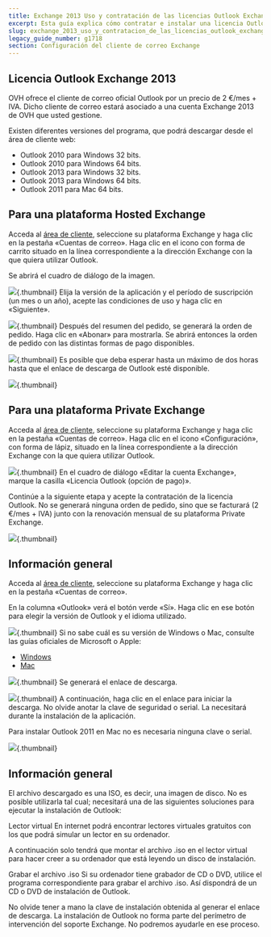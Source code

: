 ```yaml
---
title: Exchange 2013 Uso y contratación de las licencias Outlook Exchange 2013
excerpt: Esta guía explica cómo contratar e instalar una licencia Outlook Exchange 2013 en OVH
slug: exchange_2013_uso_y_contratacion_de_las_licencias_outlook_exchange_2013
legacy_guide_number: g1718
section: Configuración del cliente de correo Exchange
---
```



## Licencia Outlook Exchange 2013
OVH ofrece el cliente de correo oficial Outlook por un precio de 2 €/mes + IVA. Dicho cliente de correo estará asociado a una cuenta Exchange 2013 de OVH que usted gestione.

Existen diferentes versiones del programa, que podrá descargar desde el área de cliente web: 


- Outlook 2010 para Windows 32 bits.
- Outlook 2010 para Windows 64 bits.
- Outlook 2013 para Windows 32 bits.
- Outlook 2013 para Windows 64 bits.
- Outlook 2011 para Mac 64 bits.




## Para una plataforma Hosted Exchange
Acceda al [área de cliente](https://www.ovh.com/auth/?action=gotomanager&from=https://www.ovh.es/&ovhSubsidiary=es), seleccione su plataforma Exchange y haga clic en la pestaña «Cuentas de correo».
Haga clic en el icono con forma de carrito situado en la línea correspondiente a la dirección Exchange con la que quiera utilizar Outlook.

Se abrirá el cuadro de diálogo de la imagen.

![](images/img_2558.jpg){.thumbnail}
Elija la versión de la aplicación y el período de suscripción (un mes o un año), acepte las condiciones de uso y haga clic en «Siguiente».

![](images/img_2559.jpg){.thumbnail}
Después del resumen del pedido, se generará la orden de pedido. Haga clic en «Abonar» para mostrarla. Se abrirá entonces la orden de pedido con las distintas formas de pago disponibles.

![](images/img_2560.jpg){.thumbnail}
Es posible que deba esperar hasta un máximo de dos horas hasta que el enlace de descarga de Outlook esté disponible.

![](images/img_2561.jpg){.thumbnail}


## Para una plataforma Private Exchange
Acceda al [área de cliente](https://www.ovh.com/auth/?action=gotomanager&from=https://www.ovh.es/&ovhSubsidiary=es), seleccione su plataforma Exchange y haga clic en la pestaña «Cuentas de correo».
Haga clic en el icono «Configuración», con forma de lápiz, situado en la línea correspondiente a la dirección Exchange con la que quiera utilizar Outlook.

![](images/img_2562.jpg){.thumbnail}
En el cuadro de diálogo «Editar la cuenta Exchange», marque la casilla «Licencia Outlook (opción de pago)».

Continúe a la siguiente etapa y acepte la contratación de la licencia Outlook. No se generará ninguna orden de pedido, sino que se facturará (2 €/mes + IVA) junto con la renovación mensual de su plataforma Private Exchange.

![](images/img_2563.jpg){.thumbnail}


## Información general
Acceda al [área de cliente](https://www.ovh.com/auth/?action=gotomanager&from=https://www.ovh.es/&ovhSubsidiary=es), seleccione su plataforma Exchange y haga clic en la pestaña «Cuentas de correo».

En la columna «Outlook» verá el botón verde «Sí». Haga clic en ese botón para elegir la versión de Outlook y el idioma utilizado.

![](images/img_2567.jpg){.thumbnail}
Si no sabe cuál es su versión de Windows o Mac, consulte las guías oficiales de Microsoft o Apple:


- [Windows](http://windows.microsoft.com/es-es/windows/which-operating-system)
- [Mac](http://support.apple.com/es-es/HT1159)



![](images/img_2564.jpg){.thumbnail}
Se generará el enlace de descarga.

![](images/img_2565.jpg){.thumbnail}
A continuación, haga clic en el enlace para iniciar la descarga. No olvide anotar la clave de seguridad o serial. La necesitará durante la instalación de la aplicación.

Para instalar Outlook 2011 en Mac no es necesaria ninguna clave o serial.

![](images/img_2566.jpg){.thumbnail}


## Información general
El archivo descargado es una ISO, es decir, una imagen de disco. No es posible utilizarla tal cual; necesitará una de las siguientes soluciones para ejecutar la instalación de Outlook:

Lector virtual
En internet podrá encontrar lectores virtuales gratuitos con los que podrá simular un lector en su ordenador.

A continuación solo tendrá que montar el archivo .iso en el lector virtual para hacer creer a su ordenador que está leyendo un disco de instalación.

Grabar el archivo .iso
Si su ordenador tiene grabador de CD o DVD, utilice el programa correspondiente para grabar el archivo .iso. Así dispondrá de un CD o DVD de instalación de Outlook.

No olvide tener a mano la clave de instalación obtenida al generar el enlace de descarga.
La instalación de Outlook no forma parte del perímetro de intervención del soporte Exchange. No podremos ayudarle en ese proceso.

